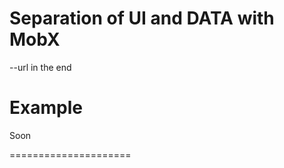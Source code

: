 
Separation of UI and DATA with MobX
=====================
--url in the end

Example 
=====================

Soon

=====================
